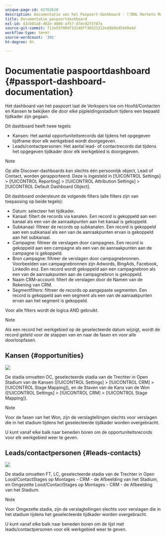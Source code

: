 ```yaml
---
unique-page-id: 42762628
description: Documentatie van het Paspoort-dashboard - [!DNL Marketo Measure] - Productdocumentatie
title: Documentatie paspoortdashboard
exl-id: 43cb01a8-d02e-4086-af57-d7ec9275f87a
source-git-commit: f13e55f009f33140ff36523212ed8b9ed5449a4d
workflow-type: tm+mt
source-wordcount: '391'
ht-degree: 0%

---
```


# Documentatie paspoortdashboard {#passport-dashboard-documentation}

Het dashboard van het paspoort laat de Verkopers toe om Hoofd/Contacten en Kansen te bekijken die door elke pijpleidingsstadium tijdens een bepaald tijdkader zijn gegaan.

Dit dashboard heeft twee tegels:

* Kansen: Het aantal opportuniteitsrecords dat tijdens het opgegeven tijdframe door elk werkgebied wordt doorgegeven.
* Leads/contactpersonen: Het aantal lead- of contactrecords dat tijdens het opgegeven tijdkader door elk werkgebied is doorgegeven.

>[!NOTE]
>
>Op alle Discover-dashboards kan slechts één persoonlijk object, Lead of Contact, worden gerapporteerd. Deze is ingesteld in [!UICONTROL Settings] > [!UICONTROL Reporting] > [!UICONTROL Attribution Settings] > [!UICONTROL Default Dashboard Object].

Dit dashboard ondersteunt de volgende filters (alle filters zijn van toepassing op beide tegels):

* Datum: selecteer het tijdkader.
* Kanaal: filtert de records via kanalen. Een record is gekoppeld aan een kanaal als een van de aanraakpunten aan het kanaal is gekoppeld.
* Subkanaal: filtreer de records op subkanalen. Een record is gekoppeld aan een subkanaal als een van de aanraakpunten ervan is gekoppeld aan het subkanaal.
* Campagne: filtreer de verslagen door campagnes. Een record is gekoppeld aan een campagne als een van de aanraakpunten aan de campagne is gekoppeld.
* Bron campagne: filtreer de verslagen door campagnebronnen. Voorbeelden van campagnebronnen zijn Adwords, BingAds, Facebook, LinkedIn enz. Een record wordt gekoppeld aan een campagnebron als een van de aanraakpunten aan de campagnebron is gekoppeld.
* Naam CRM-account: filtert de verslagen door de Namen van de Rekening van CRM.
* Segmentfilters: filtreer de records op aangepaste segmenten. Een record is gekoppeld aan een segment als een van de aanraakpunten ervan aan het segment is gekoppeld.

Voor alle filters wordt de logica AND gebruikt.

>[!NOTE]
>
>Als een record het werkgebied op de geselecteerde datum wijzigt, wordt de record geteld voor de stappen van en naar de fasen en voor alle doorloopfasen.

## Kansen {#opportunities}

![](assets/one-1.png)

De stadia omvatten OC, geselecteerde stadia van de Trechter in Open Stadium van de Kansen ([!UICONTROL Settings] > [!UICONTROL CRM] > [!UICONTROL Stage Mapping]), en de Staven van de Kans van de Won ([!UICONTROL Settings] > [!UICONTROL CRM] > [!UICONTROL Stage Mapping]).

>[!NOTE]
>
>Voor de fasen van het Won, zijn de verslagtellingen slechts voor verslagen die in het stadium tijdens het geselecteerde tijdkader worden overgebracht.

U kunt vanaf elke balk naar beneden boren om de opportuniteitsrecords voor elk werkgebied weer te geven.

## Leads/contactpersonen {#leads-contacts}

![](assets/two-1.png)

De stadia omvatten FT, LC, geselecteerde stadia van de Trechter in Open Lood/ContactStages op Montages - CRM - de Afbeelding van het Stadium, en Omgezette Lood/ContactStages op Montages - CRM - de Afbeelding van het Stadium.

>[!NOTE]
>
>Voor Omgezette stadia, zijn de verslagtellingen slechts voor verslagen die in het stadium tijdens het geselecteerde tijdkader worden overgebracht.

U kunt vanaf elke balk naar beneden boren om de lijst met leads/contactpersonen voor elk werkgebied weer te geven.
